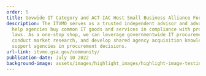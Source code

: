 ```yaml
---
order: 5
title: Govwide IT Category and ACT-IAC Host Small Business Alliance Forum
description: The ITVMO serves as a trusted independent advisor and advocate to
  help agencies buy common IT goods and services in compliance with procurement
  laws. As a one-stop shop, we can leverage governmentwide IT procurement data,
  conduct market research, and develop shared agency acquisition knowledge to
  support agencies in procurement decisions.
url-link: itvmo.gsa.gov/community/
publication-date: July 10 2022
background-image: assets/images/highlight_images/highlight-image-testing2.png
---
```

